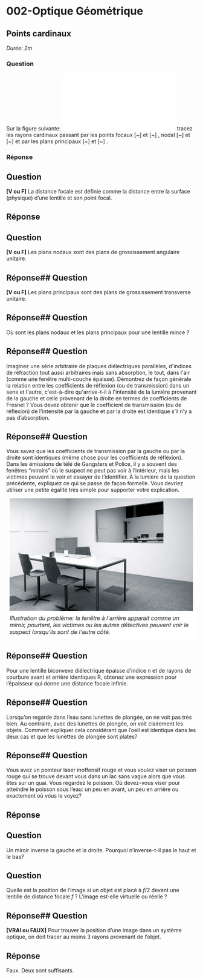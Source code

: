 # 002-Optique Géométrique

## Points cardinaux

*Durée: 2m*

### Question

Sur la figure suivante:
![pastedGraphic.pdf](assets/pastedGraphic.pdf)
tracez les rayons cardinaux passant par les points focaux [~] et [~] , nodal [~] et [~] et par les plans principaux [~] et [~] .

### Réponse

## Question

**[V ou F]** La distance focale est définie comme la distance entre la surface (physique) d’une lentille et son point focal.

## Réponse

## Question

**[V ou F]** Les plans nodaux sont des plans de grossissement angulaire unitaire.

## Réponse## Question

**[V ou F]** Les plans principaux sont des plans de grossissement transverse unitaire.

## Réponse## Question

Où sont les plans nodaux et les plans principaux pour une lentille mince ?

## Réponse## Question

Imaginez une série arbitraire de plaques diélectriques parallèles, d'indices de réfraction tout aussi arbitraires mais sans absorption, le tout, dans l'air (comme une fenêtre multi-couche épaisse).  Démontrez de façon générale la relation entre les coefficients de réflexion (ou de transmission) dans un sens et l'autre, c'est-à-dire qu'arrive-t-il à l'intensité de la lumière provenant de la gauche et celle provenant de la droite en termes de coefficients de Fresnel ? Vous devez obtenir que le coefficient de transmission (ou de réflexion) de l'intensité par la gauche et par la droite est identique s’il n’y a pas d’absorption.

## Réponse## Question

Vous savez que les coefficients de transmission par la gauche ou par la droite sont identiques (même chose pour les coefficients de réflexion). Dans les émissions de télé de Gangsters et Police, il y a souvent des fenêtres “miroirs” où le suspect ne peut pas voir à l’intérieur, mais les victimes peuvent le voir et essayer de l’identifier.  À la lumière de la question précédente, expliquez ce qui se passe de façon formelle.  Vous devriez utiliser une petite égalité très simple pour supporter votre explication.

![image-20181120223323551](assets/image-20181120223323551-2771203.png)

## Réponse## Question

Pour une lentille biconvexe diélectrique épaisse d’indice n et de rayons de courbure avant et arrière identiques R, obtenez une expression pour l’épaisseur qui donne une distance focale infinie.

## Réponse## Question

Lorsqu’on regarde dans l’eau sans lunettes de plongée, on ne voit pas très bien.  Au contraire, avec des lunettes de plongée, on voit clairement les objets.  Comment expliquer cela considérant que l’oeil est identique dans les deux cas et que les lunettes de plongée sont plates?

## Réponse## Question

Vous avez un pointeur laser inoffensif rouge et vous voulez viser un poisson rouge qui se trouve devant vous dans un lac sans vague alors que vous êtes sur un quai.  Vous regardez le poisson.  Où devez-vous viser pour atteindre le poisson sous l’eau: un peu en avant, un peu en arrière ou exactement où vous le voyez?

## Réponse

## Question

Un miroir inverse la gauche et la droite. Pourquoi n’inverse-t-il pas le haut et le bas?

## Question

Quelle est la position de l’image si un objet est placé à $f/2$ devant une lentille de distance focale  $f$ ? L’image est-elle virtuelle ou réelle ? 

## Réponse## Question

**[VRAI ou FAUX]** Pour trouver la position d’une image dans un système optique, on doit tracer au moins 3 rayons provenant de l’objet.

## Réponse

Faux.  Deux sont suffisants.